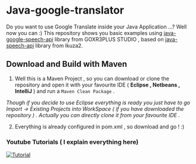 # Java-google-translator
Do you want to use Google Translate inside your Java Application ...? Well now you can :) This repository shows you basic examples
using [java-google-speech-api](https://github.com/goxr3plus/java-speech-api) library from GOXR3PLUS STUDIO , based on [java-speech-api](https://github.com/lkuza2/java-speech-api) library from lkuza2.


## Download and Build with Maven

1) Well this is a Maven Project , so you can download or clone the repository and open it with your favourite IDE ( **Eclipse , Netbeans , IntelliJ** )
and run a ``` Maven Clean Package ``` .

*Though if you decide to use Eclipse everything is ready  you just have to go Import -> Existing Projects into WorkSpace ( if you have downloaded the repository ) .
Actually you can directly clone it from your favourite IDE .* 

2) Everything is already configured in pom.xml , so download and go ! :)

### Youtube Tutorials ( I explain everything here)
[![Tutorial](http://img.youtube.com/vi/H9G02EkohtU/0.jpg)](https://www.youtube.com/watch?v=H9G02EkohtU)





